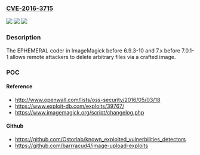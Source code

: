 ### [CVE-2016-3715](https://cve.mitre.org/cgi-bin/cvename.cgi?name=CVE-2016-3715)
![](https://img.shields.io/static/v1?label=Product&message=n%2Fa&color=blue)
![](https://img.shields.io/static/v1?label=Version&message=%3D%20n%2Fa%20&color=brighgreen)
![](https://img.shields.io/static/v1?label=Vulnerability&message=n%2Fa&color=brighgreen)

### Description

The EPHEMERAL coder in ImageMagick before 6.9.3-10 and 7.x before 7.0.1-1 allows remote attackers to delete arbitrary files via a crafted image.

### POC

#### Reference
- http://www.openwall.com/lists/oss-security/2016/05/03/18
- https://www.exploit-db.com/exploits/39767/
- https://www.imagemagick.org/script/changelog.php

#### Github
- https://github.com/Ostorlab/known_exploited_vulnerbilities_detectors
- https://github.com/barrracud4/image-upload-exploits

